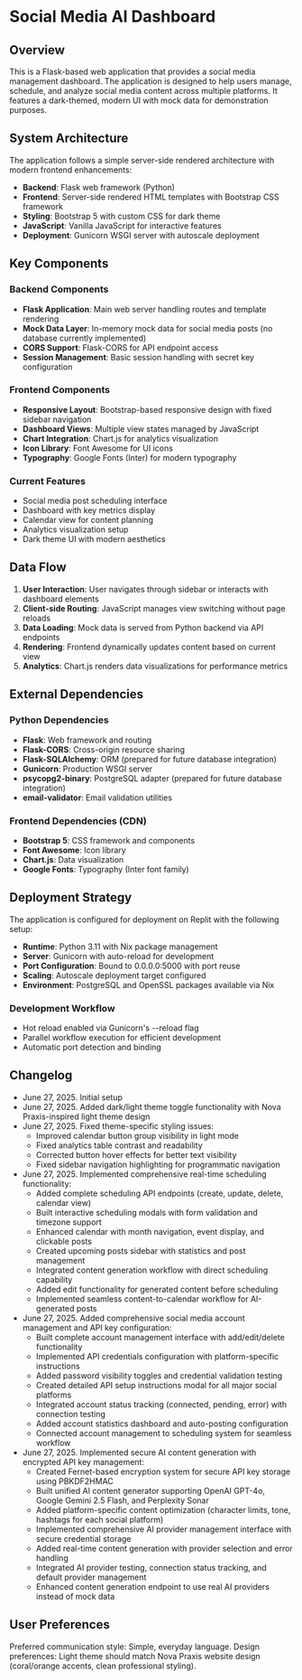 # Social Media AI Dashboard

## Overview

This is a Flask-based web application that provides a social media management dashboard. The application is designed to help users manage, schedule, and analyze social media content across multiple platforms. It features a dark-themed, modern UI with mock data for demonstration purposes.

## System Architecture

The application follows a simple server-side rendered architecture with modern frontend enhancements:

- **Backend**: Flask web framework (Python)
- **Frontend**: Server-side rendered HTML templates with Bootstrap CSS framework
- **Styling**: Bootstrap 5 with custom CSS for dark theme
- **JavaScript**: Vanilla JavaScript for interactive features
- **Deployment**: Gunicorn WSGI server with autoscale deployment

## Key Components

### Backend Components
- **Flask Application**: Main web server handling routes and template rendering
- **Mock Data Layer**: In-memory mock data for social media posts (no database currently implemented)
- **CORS Support**: Flask-CORS for API endpoint access
- **Session Management**: Basic session handling with secret key configuration

### Frontend Components
- **Responsive Layout**: Bootstrap-based responsive design with fixed sidebar navigation
- **Dashboard Views**: Multiple view states managed by JavaScript
- **Chart Integration**: Chart.js for analytics visualization
- **Icon Library**: Font Awesome for UI icons
- **Typography**: Google Fonts (Inter) for modern typography

### Current Features
- Social media post scheduling interface
- Dashboard with key metrics display
- Calendar view for content planning
- Analytics visualization setup
- Dark theme UI with modern aesthetics

## Data Flow

1. **User Interaction**: User navigates through sidebar or interacts with dashboard elements
2. **Client-side Routing**: JavaScript manages view switching without page reloads
3. **Data Loading**: Mock data is served from Python backend via API endpoints
4. **Rendering**: Frontend dynamically updates content based on current view
5. **Analytics**: Chart.js renders data visualizations for performance metrics

## External Dependencies

### Python Dependencies
- **Flask**: Web framework and routing
- **Flask-CORS**: Cross-origin resource sharing
- **Flask-SQLAlchemy**: ORM (prepared for future database integration)
- **Gunicorn**: Production WSGI server
- **psycopg2-binary**: PostgreSQL adapter (prepared for future database integration)
- **email-validator**: Email validation utilities

### Frontend Dependencies (CDN)
- **Bootstrap 5**: CSS framework and components
- **Font Awesome**: Icon library
- **Chart.js**: Data visualization
- **Google Fonts**: Typography (Inter font family)

## Deployment Strategy

The application is configured for deployment on Replit with the following setup:

- **Runtime**: Python 3.11 with Nix package management
- **Server**: Gunicorn with auto-reload for development
- **Port Configuration**: Bound to 0.0.0.0:5000 with port reuse
- **Scaling**: Autoscale deployment target configured
- **Environment**: PostgreSQL and OpenSSL packages available via Nix

### Development Workflow
- Hot reload enabled via Gunicorn's --reload flag
- Parallel workflow execution for efficient development
- Automatic port detection and binding

## Changelog

- June 27, 2025. Initial setup
- June 27, 2025. Added dark/light theme toggle functionality with Nova Praxis-inspired light theme design
- June 27, 2025. Fixed theme-specific styling issues:
  - Improved calendar button group visibility in light mode
  - Fixed analytics table contrast and readability
  - Corrected button hover effects for better text visibility
  - Fixed sidebar navigation highlighting for programmatic navigation
- June 27, 2025. Implemented comprehensive real-time scheduling functionality:
  - Added complete scheduling API endpoints (create, update, delete, calendar view)
  - Built interactive scheduling modals with form validation and timezone support
  - Enhanced calendar with month navigation, event display, and clickable posts
  - Created upcoming posts sidebar with statistics and post management
  - Integrated content generation workflow with direct scheduling capability
  - Added edit functionality for generated content before scheduling
  - Implemented seamless content-to-calendar workflow for AI-generated posts
- June 27, 2025. Added comprehensive social media account management and API key configuration:
  - Built complete account management interface with add/edit/delete functionality
  - Implemented API credentials configuration with platform-specific instructions
  - Added password visibility toggles and credential validation testing
  - Created detailed API setup instructions modal for all major social platforms
  - Integrated account status tracking (connected, pending, error) with connection testing
  - Added account statistics dashboard and auto-posting configuration
  - Connected account management to scheduling system for seamless workflow
- June 27, 2025. Implemented secure AI content generation with encrypted API key management:
  - Created Fernet-based encryption system for secure API key storage using PBKDF2HMAC
  - Built unified AI content generator supporting OpenAI GPT-4o, Google Gemini 2.5 Flash, and Perplexity Sonar
  - Added platform-specific content optimization (character limits, tone, hashtags for each social platform)
  - Implemented comprehensive AI provider management interface with secure credential storage
  - Added real-time content generation with provider selection and error handling
  - Integrated AI provider testing, connection status tracking, and default provider management
  - Enhanced content generation endpoint to use real AI providers instead of mock data

## User Preferences

Preferred communication style: Simple, everyday language.
Design preferences: Light theme should match Nova Praxis website design (coral/orange accents, clean professional styling).